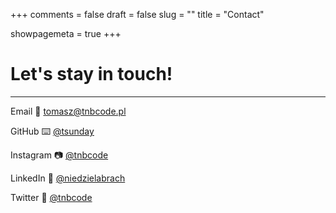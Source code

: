 +++
comments = false
draft = false
slug = ""
title = "Contact"

showpagemeta = true
+++

# Let's stay in touch! 
-----

Email 📩 <tomasz@tnbcode.pl>

GitHub ⌨️ [@tsunday](https://github.com/tsunday/)

Instagram 📷 [@tnbcode](https://www.instagram.com/tnbcode/)

LinkedIn 👔 [@niedzielabrach](https://www.linkedin.com/in/niedzielabrach/)

Twitter 📢 [@tnbcode](https://twitter.com/tnbcode)



